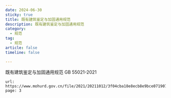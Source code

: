 ```yaml
---
date: 2024-06-30
sticky: true
title: 既有建筑鉴定与加固通用规范
description: 既有建筑鉴定与加固通用规范
category:
  - 规范
tag:
  - 规范
article: false
timeline: false

---
```


既有建筑鉴定与加固通用规范 GB 55021-2021

```component PDF
url: https://www.mohurd.gov.cn/file/2021/20211012/3f04cba18e8ecb8e9bce071907845e32.pdf
page: 3
```

<Share colorful />
